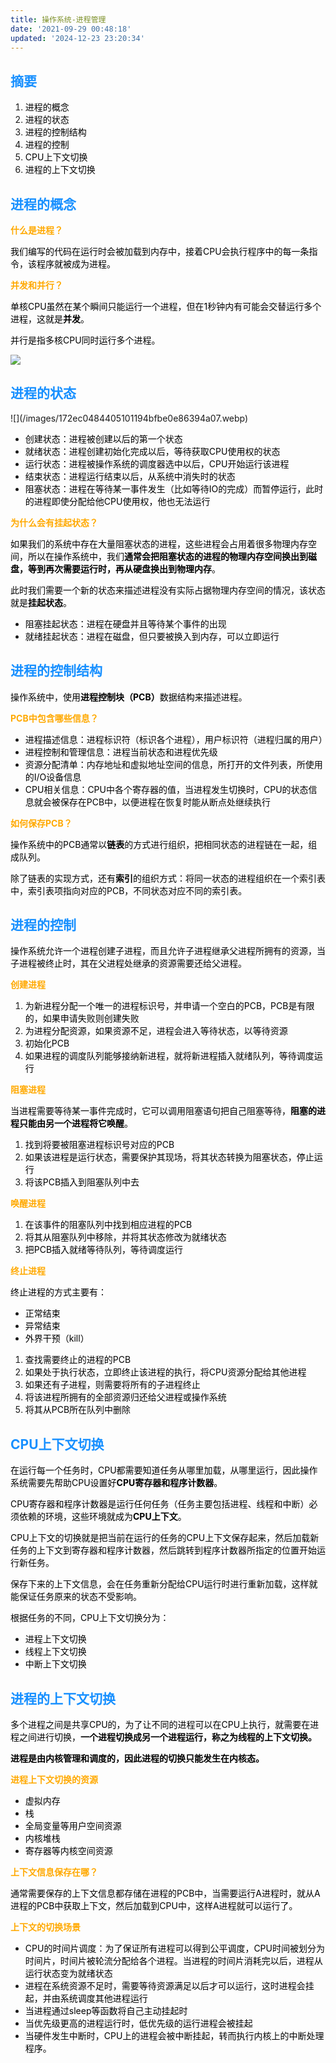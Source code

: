 ```yaml
---
title: 操作系统-进程管理
date: '2021-09-29 00:48:18'
updated: '2024-12-23 23:20:34'
---
```

## <font style="color:#1890FF;">摘要</font>
1. <font style="color:rgb(1, 1, 1);">进程的概念</font>
2. <font style="color:rgb(1, 1, 1);">进程的状态</font>
3. <font style="color:rgb(1, 1, 1);">进程的控制结构</font>
4. <font style="color:rgb(1, 1, 1);">进程的控制</font>
5. <font style="color:rgb(1, 1, 1);">CPU上下文切换</font>
6. <font style="color:rgb(1, 1, 1);">进程的上下文切换</font>

<font style="color:rgb(1, 1, 1);"></font>

## <font style="color:#1890FF;">进程的概念</font><font style="color:black;"></font>
**<font style="color:rgb(255, 169, 0);">什么是进程？</font>**<font style="color:rgb(255, 169, 0);"></font>

<font style="color:black;">我们编写的代码在运行时会被加载到内存中，接着CPU会执行程序中的每一条指令，该程序就被成为进程。</font>

**<font style="color:rgb(255, 169, 0);">并发和并行？</font>**

<font style="color:black;">单核CPU虽然在某个瞬间只能运行一个进程，但在1秒钟内有可能会交替运行多个进程，这就是</font>**<font style="color:black;">并发</font>**<font style="color:black;">。</font>

<font style="color:black;">并行是指多核CPU同时运行多个进程。</font>

![](/images/bca9f4659c14f6b4ad8885e6d4f28435.webp)

<font style="color:rgb(136, 136, 136);">  
</font>

## <font style="color:#1890FF;">进程的状态</font>
<font style="color:black;background-color:rgb(160, 198, 225);">  
</font>![](/images/172ec0484405101194bfbe0e86394a07.webp)

<font style="color:rgb(136, 136, 136);"></font>

+ <font style="color:rgb(1, 1, 1);">创建状态：进程被创建以后的第一个状态</font>
+ <font style="color:rgb(1, 1, 1);">就绪状态：进程创建初始化完成以后，等待获取CPU使用权的状态</font>
+ <font style="color:rgb(1, 1, 1);">运行状态：进程被操作系统的调度器选中以后，CPU开始运行该进程</font>
+ <font style="color:rgb(1, 1, 1);">结束状态：进程运行结束以后，从系统中消失时的状态</font>
+ <font style="color:rgb(1, 1, 1);">阻塞状态：进程在等待某一事件发生（比如等待IO的完成）而暂停运行，此时的进程即使分配给他CPU使用权，他也无法运行</font>



**<font style="color:rgb(255, 169, 0);">为什么会有挂起状态？</font>**

<font style="color:black;">如果我们的系统中存在大量阻塞状态的进程，这些进程会占用着很多物理内存空间，所以在操作系统中，我们</font>**<font style="color:black;">通常会把阻塞状态的进程的物理内存空间换出到磁盘，等到再次需要运行时，再从硬盘换出到物理内存</font>**<font style="color:black;">。</font>

<font style="color:black;">此时我们需要一个新的状态来描述进程没有实际占据物理内存空间的情况，该状态就是</font>**<font style="color:black;">挂起状态</font>**<font style="color:black;">。</font>

+ <font style="color:rgb(1, 1, 1);">阻塞挂起状态：进程在硬盘并且等待某个事件的出现</font>
+ <font style="color:rgb(1, 1, 1);">就绪挂起状态：进程在磁盘，但只要被换入到内存，可以立即运行</font>

## <font style="color:#1890FF;">进程的控制结构</font><font style="color:black;"></font>
<font style="color:black;">操作系统中，使用</font>**<font style="color:black;">进程控制块（PCB）</font>**<font style="color:black;">数据结构来描述进程。</font><font style="color:black;">  
</font>

**<font style="color:rgb(255, 169, 0);">PCB中包含哪些信息？</font>**

+ <font style="color:rgb(1, 1, 1);">进程描述信息：进程标识符（标识各个进程），用户标识符（进程归属的用户）</font>
+ <font style="color:rgb(1, 1, 1);">进程控制和管理信息：进程当前状态和进程优先级</font>
+ <font style="color:rgb(1, 1, 1);">资源分配清单：内存地址和虚拟地址空间的信息，所打开的文件列表，所使用的I/O设备信息</font>
+ <font style="color:rgb(1, 1, 1);">CPU相关信息：CPU中各个寄存器的值，当进程发生切换时，CPU的状态信息就会被保存在PCB中，以便进程在恢复时能从断点处继续执行</font>

**<font style="color:rgb(255, 169, 0);">如何保存PCB？</font>**

<font style="color:black;">操作系统中的PCB通常以</font>**<font style="color:black;">链表</font>**<font style="color:black;">的方式进行组织，把相同状态的进程链在一起，组成队列。</font>

<font style="color:black;">除了链表的实现方式，还有</font>**<font style="color:black;">索引</font>**<font style="color:black;">的组织方式：将同一状态的进程组织在一个索引表中，索引表项指向对应的PCB，不同状态对应不同的索引表。</font>

## <font style="color:#1890FF;">进程的控制</font>
<font style="color:black;">操作系统允许一个进程创建子进程，而且允许子进程继承父进程所拥有的资源，当子进程被终止时，其在父进程处继承的资源需要还给父进程。</font><font style="color:black;">  
</font>

**<font style="color:rgb(255, 169, 0);">创建进程</font>**

1. <font style="color:rgb(1, 1, 1);">为新进程分配一个唯一的进程标识号，并申请一个空白的PCB，PCB是有限的，如果申请失败则创建失败</font>
2. <font style="color:rgb(1, 1, 1);">为进程分配资源，如果资源不足，进程会进入等待状态，以等待资源</font>
3. <font style="color:rgb(1, 1, 1);">初始化PCB</font>
4. <font style="color:rgb(1, 1, 1);">如果进程的调度队列能够接纳新进程，就将新进程插入就绪队列，等待调度运行</font>

**<font style="color:rgb(255, 169, 0);">阻塞进程</font>**

<font style="color:black;">当进程需要等待某一事件完成时，它可以调用阻塞语句把自己阻塞等待，</font>**<font style="color:black;">阻塞的进程只能由另一个进程将它唤醒</font>**<font style="color:black;">。</font>

1. <font style="color:rgb(1, 1, 1);">找到将要被阻塞进程标识号对应的PCB</font>
2. <font style="color:rgb(1, 1, 1);">如果该进程是运行状态，需要保护其现场，将其状态转换为阻塞状态，停止运行</font>
3. <font style="color:rgb(1, 1, 1);">将该PCB插入到阻塞队列中去</font>

**<font style="color:rgb(255, 169, 0);">唤醒进程</font>**

1. <font style="color:rgb(1, 1, 1);">在该事件的阻塞队列中找到相应进程的PCB</font>
2. <font style="color:rgb(1, 1, 1);">将其从阻塞队列中移除，并将其状态修改为就绪状态</font>
3. <font style="color:rgb(1, 1, 1);">把PCB插入就绪等待队列，等待调度运行</font>

**<font style="color:rgb(255, 169, 0);">终止进程</font>**

<font style="color:black;">终止进程的方式主要有：</font>

+ <font style="color:rgb(1, 1, 1);">正常结束</font>
+ <font style="color:rgb(1, 1, 1);">异常结束</font>
+ <font style="color:rgb(1, 1, 1);">外界干预（kill）</font>
1. <font style="color:rgb(1, 1, 1);">查找需要终止的进程的PCB</font>
2. <font style="color:rgb(1, 1, 1);">如果处于执行状态，立即终止该进程的执行，将CPU资源分配给其他进程</font>
3. <font style="color:rgb(1, 1, 1);">如果还有子进程，则需要将所有的子进程终止</font>
4. <font style="color:rgb(1, 1, 1);">将该进程所拥有的全部资源归还给父进程或操作系统</font>
5. <font style="color:rgb(1, 1, 1);">将其从PCB所在队列中删除</font>

<font style="color:rgb(1, 1, 1);">  
</font>

## <font style="color:#1890FF;">CPU上下文切换</font>
<font style="color:black;">在运行每一个任务时，CPU都需要知道任务从哪里加载，从哪里运行，因此操作系统需要先帮助CPU设置好</font>**<font style="color:black;">CPU寄存器和程序计数器</font>**<font style="color:black;">。</font><font style="color:black;">  
</font>

<font style="color:black;">CPU寄存器和程序计数器是运行任何任务（任务主要包括进程、线程和中断）必须依赖的环境，这些环境就成为</font>**<font style="color:black;">CPU上下文</font>**<font style="color:black;">。</font>

<font style="color:black;">CPU上下文的切换就是把当前在运行的任务的CPU上下文保存起来，然后加载新任务的上下文到寄存器和程序计数器，然后跳转到程序计数器所指定的位置开始运行新任务。</font>

<font style="color:black;">保存下来的上下文信息，会在任务重新分配给CPU运行时进行重新加载，这样就能保证任务原来的状态不受影响。</font>

<font style="color:black;">根据任务的不同，CPU上下文切换分为：</font>

+ <font style="color:rgb(1, 1, 1);">进程上下文切换</font>
+ <font style="color:rgb(1, 1, 1);">线程上下文切换</font>
+ <font style="color:rgb(1, 1, 1);">中断上下文切换</font>

<font style="color:rgb(1, 1, 1);"></font>

## <font style="color:#1890FF;">进程的上下文切换</font>
<font style="color:black;">多个进程之间是共享CPU的，为了让不同的进程可以在CPU上执行，就需要在进程之间进行切换，</font>**<font style="color:black;">一个进程切换成另一个进程运行，称之为线程的上下文切换。</font>**<font style="color:black;">  
</font>

**<font style="color:black;">进程是由内核管理和调度的，因此进程的切换只能发生在内核态。</font>**

**<font style="color:rgb(255, 169, 0);">进程上下文切换的资源</font>**

+ <font style="color:rgb(1, 1, 1);">虚拟内存</font>
+ <font style="color:rgb(1, 1, 1);">栈</font>
+ <font style="color:rgb(1, 1, 1);">全局变量等用户空间资源</font>
+ <font style="color:rgb(1, 1, 1);">内核堆栈</font>
+ <font style="color:rgb(1, 1, 1);">寄存器等内核空间资源</font>

**<font style="color:rgb(255, 169, 0);">上下文信息保存在哪？</font>**

<font style="color:black;">通常需要保存的上下文信息都存储在进程的PCB中，当需要运行A进程时，就从A进程的PCB中获取上下文，然后加载到CPU中，这样A进程就可以运行了。</font>

**<font style="color:rgb(255, 169, 0);">上下文的切换场景</font>**

+ <font style="color:rgb(1, 1, 1);">CPU的时间片调度：为了保证所有进程可以得到公平调度，CPU时间被划分为时间片，时间片被轮流分配给各个进程。当进程的时间片消耗完以后，进程从运行状态变为就绪状态</font>
+ <font style="color:rgb(1, 1, 1);">进程在系统资源不足时，需要等待资源满足以后才可以运行，这时进程会挂起，并由系统调度其他进程运行</font>
+ <font style="color:rgb(1, 1, 1);">当进程通过sleep等函数将自己主动挂起时</font>
+ <font style="color:rgb(1, 1, 1);">当优先级更高的进程运行时，低优先级的运行进程会被挂起</font>
+ <font style="color:rgb(1, 1, 1);">当硬件发生中断时，CPU上的进程会被中断挂起，转而执行内核上的中断处理程序。</font>



